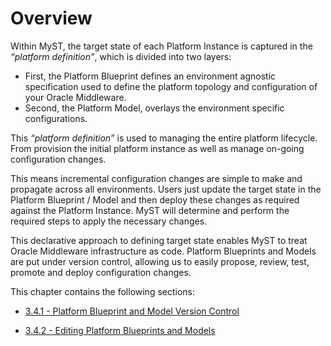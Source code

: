 # Overview
Within MyST, the target state of each Platform Instance is captured in the _“platform definition”_, which is divided into two layers: 
* First, the Platform Blueprint defines an environment agnostic specification used to define the platform topology and configuration of your Oracle Middleware. 
* Second, the Platform Model, overlays the environment specific configurations. 

This _“platform definition”_ is used to managing the entire platform lifecycle. From provision the initial platform instance as well as manage on-going configuration changes.

This means incremental configuration changes are simple to make and propagate across all environments. Users just update the target state in the Platform Blueprint / Model and then deploy these changes as required against the Platform Instance. MyST will determine and perform the required steps to apply the necessary changes.

This declarative approach to defining target state enables MyST to treat Oracle Middleware infrastructure as code. Platform Blueprints and Models are put under version control, allowing us to easily propose, review, test, promote and deploy configuration changes.

This chapter contains the following sections:

* [3.4.1 - Platform Blueprint and Model Version Control](part3/3.4.editPlatformBlueprint/3.4.1.platformVersionControl.md)

* [3.4.2 - Editing Platform Blueprints and Models](part3/3.4.editPlatformBlueprint/3.4.2.platformBlueprintEditor.md)


